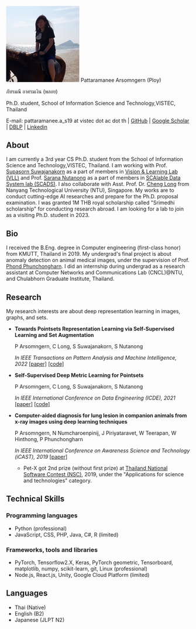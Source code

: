 

<img src="imgs/IMG_0256_2.jpg" alt="drawing" width="200"/>
Pattaramanee Arsomngern (Ploy)

ภัทรมณี อาศรมเงิน (พลอย)

Ph.D. student, School of Information Science and Technology,VISTEC, Thailand


E-mail: pattaramanee.a_s19 at vistec dot ac dot th | [GitHub](https://github.com/pattaramaneea) 
 | [Google Scholar](https://scholar.google.co.th/citations?user=xc-r7U8AAAAJ&hl=en) 
 | [DBLP](https://dblp.org/pid/256/8420.html) 
 | [Linkedin](https://www.linkedin.com/in/pattaramanee-arsomngern-053383167/?originalSubdomain=th) 

## About
I am currently a 3rd year CS Ph.D. student from the School of Information Science and Technology,VISTEC, Thailand. I am working with Prof. [Supasorn Suwajanakorn](http://www.supasorn.com/) as a part of members in [Vision & Learning Lab (VLL)](https://vistec.ist/vision) and Prof. [Sarana Nutanong](https://scholar.google.com/citations?user=fEPAC_AAAAAJ&hl=en) as a part of members in [SCAlable Data System lab (SCADS)](https://vistec.ist/scads). I also collaborate with Asst. Prof. Dr. [Cheng Long](https://personal.ntu.edu.sg/c.long/) from Nanyang Technological University (NTU), Singapore. My works are to conduct cutting-edge AI researches and prepare for the Ph.D. proposal examination. I was granted 1M THB royal scholarship called "Srimedhi scholarship" for conducting research abroad. I am looking for a lab to join as a visiting Ph.D. student in 2023.

## Bio
I received the B.Eng. degree in Computer engineering (first-class honor) from KMUTT, Thailand in 2019. My undergrad's final project is about anomaly detection on animal medical images, under the supervision of Prof. [Phond Phunchongharn](https://www.cpe.kmutt.ac.th/en/staff-detail/Phond). I did an internship during undergrad as a research assistant at Computer Networks and Communications Lab (CNCL)@NTU, and Chulabhorn Graduate Institute, Thailand.

## Research
My research interests are about deep representation learning in images, graphs, and sets.
* **Towards Pointsets Representation Learning via Self-Supervised Learning and Set Augmentation**

  P Arsomngern, C Long, S Suwajanakorn, S Nutanong

  *In IEEE Transactions on Pattern Analysis and Machine Intelligence, 2022* [[paper]](https://ieeexplore.ieee.org/abstract/document/9665285/) [[code]](https://github.com/vistec-AI/WSSET)

* **Self-Supervised Deep Metric Learning for Pointsets**

  P Arsomngern, C Long, S Suwajanakorn, S Nutanong

  *In IEEE International Conference on Data Engineering (ICDE), 2021* [[paper]](https://ieeexplore.ieee.org/abstract/document/9458827) [[code]](https://github.com/vistec-AI/WSSET)

* **Computer-aided diagnosis for lung lesion in companion animals from x-ray images using deep learning techniques**

  P Arsomngern, N Numcharoenpinij, J Piriyataravet, W Teerapan, W Hinthong, P Phunchongharn

  *In IEEE International Conference on Awareness Science and Technology (iCAST), 2019* [[paper]](https://ieeexplore.ieee.org/abstract/document/8923126)

  * Pet-X got 2nd prize (without first prize) at [Thailand National Software Contest (NSC)](http://fic.nectec.or.th/nsc21_Decisions), 2019, under the "Applications for science and technologies" category.
 
## Technical Skills
### Programming languages
* Python (professional)
* JavaScript, CSS, PHP, Java, C#, R (limited)

### Frameworks, tools and libraries
* PyTorch, Tensorflow2.X, Keras, PyTorch geometric, Tensorboard, matplotlib, numpy, scikit-learn, git, Linux (professional)
* Node.js, React.js, Unity, Google Cloud Platform (limited)

## Languages
* Thai (Native)
* English (B2)
* Japanese (JLPT N2)





